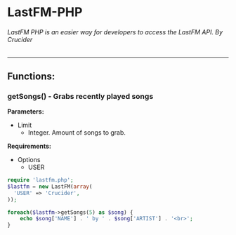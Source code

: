 LastFM-PHP
===========
###### LastFM PHP is an easier way for developers to access the LastFM API.  By Crucider ######
---

## Functions: ##

### getSongs() - Grabs recently played songs ###
**Parameters:**

- Limit
  - Integer.  Amount of songs to grab.

**Requirements:**

- Options
  - USER

```php
require 'lastfm.php';
$lastfm = new LastFM(array(
  'USER' => 'Crucider',
));

foreach($lastfm->getSongs(5) as $song) {
	echo $song['NAME'] . ' by ' . $song['ARTIST'] . '<br>';
}
```
